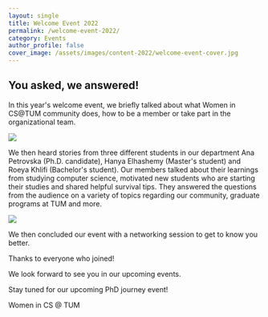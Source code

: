 ```yaml
---
layout: single
title: Welcome Event 2022
permalink: /welcome-event-2022/
category: Events
author_profile: false
cover_image: /assets/images/content-2022/welcome-event-cover.jpg
---
```


## You asked, we answered!

In this year's welcome event, we briefly talked about what Women in CS@TUM community does, how to be a member or take part in the organizational team.

![](/assets/images/content-2022/welcome-event-1.png)

We then heard stories from three different students in our department Ana Petrovska (Ph.D. candidate), Hanya Elhashemy (Master's student) and Roeya Khlifi (Bachelor's student). Our members talked about their learnings from studying computer science, motivated new students who are starting their studies and shared helpful survival tips. They answered the questions from the audience on a variety of topics regarding our community, graduate programs at TUM and more.

![](/assets/images/content-2022/welcome-event-2.png)

We then concluded our event with a networking session to get to know you better.

Thanks to everyone who joined!

We look forward to see you in our upcoming events. 

Stay tuned for our upcoming PhD journey event!

Women in CS @ TUM